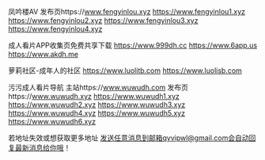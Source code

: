 凤吟楼AV
发布页https://www.fengyinlou.xyz
https://www.fengyinlou1.xyz
https://www.fengyinlou2.xyz
https://www.fengyinlou3.xyz
https://www.fengyinlou4.xyz

成人看片APP收集页免费共享下载
https://www.999dh.cc
https://www.6app.us
https://www.akdh.me

萝莉社区-成年人的社区
https://www.luolitb.com
https://www.luolisb.com

污污成人看片导航
主站https://www.wuwudh.com
发布页https://www.wuwudh.xyz
https://www.wuwudh1.xyz
https://www.wuwudh2.xyz
https://www.wuwudh3.xyz
https://www.wuwudh4.xyz
https://www.wuwudh5.xyz
https://www.wuwudh6.xyz

若地址失效或想获取更多地址
发送任意消息到邮箱qyvipwl@gmail.com会自动回复最新消息给你哦！

